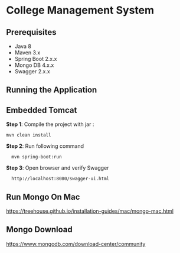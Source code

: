 College Management System
=========================

Prerequisites
--------------

* Java 8
* Maven 3.x
* Spring Boot 2.x.x
* Mongo DB 4.x.x
* Swagger 2.x.x

Running the Application
-----------------------

Embedded Tomcat
---------------
**Step 1**: Compile the project with jar :

    mvn clean install

**Step 2**: Run following command

	  mvn spring-boot:run

**Step 3**: Open browser and verify Swagger

      http://localhost:8080/swagger-ui.html
      
Run Mongo On Mac
----------------
https://treehouse.github.io/installation-guides/mac/mongo-mac.html


Mongo Download
--------------
https://www.mongodb.com/download-center/community
